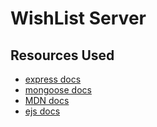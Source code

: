 # WishList Server

## Resources Used
- [express docs](https://expressjs.com/en/4x/api.html#express.urlencoded)
- [mongoose docs](https://mongoosejs.com/docs/index.html)
- [MDN docs](https://developer.mozilla.org/en-US/docs/Learn/Server-side/Express_Nodejs/mongoose)
- [ejs docs](https://ejs.co/)